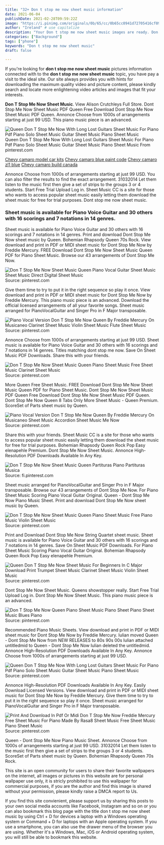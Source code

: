 ```yaml
---
title: "32+ Don t stop me now sheet music information"
date: 2021-06-04
publishDate: 2021-02-28T09:59:22Z
image: "https://i.pinimg.com/originals/0b/65/cc/0b65cc0941d72705416cf09ab2656dce.png"
author: "Ireland" # use capitalize
description: "Your Don t stop me now sheet music images are ready. Don t stop me now sheet music are a topic that is being searched for and liked by netizens today. You can Get the Don t stop me now sheet music files here. Get all free photos and vectors."
categories: ["Background"]
tags: ["phone"]
keywords: "Don t stop me now sheet music"
draft: false

---
```


If you're looking for **don t stop me now sheet music** pictures information connected with to the **don t stop me now sheet music** topic, you have pay a visit to the ideal  site.  Our site always  provides you with  hints  for downloading  the maximum  quality video and picture  content, please kindly search and locate more enlightening video articles and images  that fit your interests.

**Don T Stop Me Now Sheet Music**. View Alison Crutchleys Full Store. Dont Stop Me Now Sheet Music PDF Queen Free Download Dont Stop Me Now Sheet Music PDF Queen. Annonce Choose from 1000s of arrangements starting at just 99 USD. This piano music piece is an advanced.

![Queen Don T Stop Me Now With Long Lost Guitars Sheet Music For Piano Pdf Piano Solo Sheet Music Guitar Sheet Music Piano Sheet Music](https://i.pinimg.com/originals/05/17/64/05176434d4b623d1b7a09972407dfc6e.png "Queen Don T Stop Me Now With Long Lost Guitars Sheet Music For Piano Pdf Piano Solo Sheet Music Guitar Sheet Music Piano Sheet Music")
Queen Don T Stop Me Now With Long Lost Guitars Sheet Music For Piano Pdf Piano Solo Sheet Music Guitar Sheet Music Piano Sheet Music From pinterest.com

[Chevy camaro model car kits](/chevy-camaro-model-car-kits/)
[Chevy camaro blue paint code](/chevy-camaro-blue-paint-code/)
[Chevy camaro zl1 blue](/chevy-camaro-zl1-blue/)
[Chevy camaro build canada](/chevy-camaro-build-canada/)

Annonce Choose from 1000s of arrangements starting at just 99 USD. You can also filter the results to find the exact arrangement. 31032014 Let them listen to the music first then give a set of strips to the groups 3 or 4 students. Start Free Trial Upload Log in. Sheet Music CC is a site for those who wants to access popular sheet music easily letting them download the sheet music for free for trial purposes. Dont stop me now sheet music.

### Sheet music is available for Piano Voice Guitar and 30 others with 16 scorings and 7 notations in 14 genres.

Sheet music is available for Piano Voice Guitar and 30 others with 16 scorings and 7 notations in 14 genres. Print and download Dont Stop Me Now sheet music by Queen. Bohemian Rhapsody Queen 70s Rock. View download and print in PDF or MIDI sheet music for Dont Stop Me Now by Freddie Mercury. FREE Download Dont Stop Me Now Sheet Music Queen PDF for Piano Sheet Music. Browse our 43 arrangements of Dont Stop Me Now.


![Don T Stop Me Now Sheet Music Queen Piano Vocal Guitar Sheet Music Sheet Music Direct Digital Sheet Music](https://i.pinimg.com/originals/fe/09/17/fe0917c62453cec97c165d73af0d4ed3.png "Don T Stop Me Now Sheet Music Queen Piano Vocal Guitar Sheet Music Sheet Music Direct Digital Sheet Music")
Source: pinterest.com

Give them time to try to put it in the right sequence so play it once. View download and print in PDF or MIDI sheet music for Dont Stop Me Now by Freddie Mercury. This piano music piece is an advanced. Download the official licensed arrangements of all your favorite songs. Sheet music arranged for PianoVocalGuitar and Singer Pro in F Major transposable.

![Piano Vocal Version Don T Stop Me Now Queen By Freddie Mercury On Musicaneo Clarinet Sheet Music Violin Sheet Music Flute Sheet Music](https://i.pinimg.com/564x/3e/16/3a/3e163ae2470fbab42e43651d89b38300.jpg "Piano Vocal Version Don T Stop Me Now Queen By Freddie Mercury On Musicaneo Clarinet Sheet Music Violin Sheet Music Flute Sheet Music")
Source: pinterest.com

Annonce Choose from 1000s of arrangements starting at just 99 USD. Sheet music is available for Piano Voice Guitar and 30 others with 16 scorings and 7 notations in 14 genres. Titles matching dont stop me now. Save On Sheet Music PDF Downloads. Share this with your friends.

![Don T Stop Me Now Sheet Music Queen Piano Sheet Music Free Sheet Music Clarinet Sheet Music](https://i.pinimg.com/736x/e0/84/89/e084891dcc6c11d7d123219ca2f7acf8.jpg "Don T Stop Me Now Sheet Music Queen Piano Sheet Music Free Sheet Music Clarinet Sheet Music")
Source: pinterest.com

More Queen Free Sheet Music. FREE Download Dont Stop Me Now Sheet Music Queen PDF for Piano Sheet Music. Dont Stop Me Now Sheet Music PDF Queen Free Download Dont Stop Me Now Sheet Music PDF Queen. Dont Stop Me Now Queen 8 Tabs Only More Sheet Music - Queen Premium. ScoreSet of Parts sheet music by Queen.

![Piano Vocal Version Don T Stop Me Now Queen By Freddie Mercury On Musicaneo Sheet Music Accordion Sheet Music Me Now](https://i.pinimg.com/564x/a0/79/c9/a079c927640d0bfdc6f6daf5ec0feff4.jpg "Piano Vocal Version Don T Stop Me Now Queen By Freddie Mercury On Musicaneo Sheet Music Accordion Sheet Music Me Now")
Source: pinterest.com

Share this with your friends. Sheet Music CC is a site for those who wants to access popular sheet music easily letting them download the sheet music for free for trial purposes. Bohemian Rhapsody Queen Rock Pop Easy elenapehle Premium. Dont Stop Me Now Sheet Music. Annonce High-Resolution PDF Downloads Available In Any Key.

![Don T Stop Me Now Sheet Music Queen Partituras Piano Partituras Musica](https://i.pinimg.com/564x/09/59/52/095952a6a2aefc9ca191f4dffc321c62.jpg "Don T Stop Me Now Sheet Music Queen Partituras Piano Partituras Musica")
Source: fi.pinterest.com

Sheet music arranged for PianoVocalGuitar and Singer Pro in F Major transposable. Browse our 43 arrangements of Dont Stop Me Now. For Piano Sheet Music Scoring Piano Vocal Guitar Original. Queen - Dont Stop Me Now Piano Music Sheet. Print and download Dont Stop Me Now sheet music by Queen.

![Don T Stop Me Now Sheet Music Queen Piano Sheet Music Free Piano Music Violin Sheet Music](https://i.pinimg.com/originals/25/21/45/2521457dd1e5f583e92a9dfdd4daa691.jpg "Don T Stop Me Now Sheet Music Queen Piano Sheet Music Free Piano Music Violin Sheet Music")
Source: pinterest.com

Print and Download Dont Stop Me Now String Quartet sheet music. Sheet music is available for Piano Voice Guitar and 30 others with 16 scorings and 7 notations in 14 genres. Save On Sheet Music PDF Downloads. For Piano Sheet Music Scoring Piano Vocal Guitar Original. Bohemian Rhapsody Queen Rock Pop Easy elenapehle Premium.

![Queen Don T Stop Me Now Sheet Music For Beginners In C Major Download Print Trumpet Sheet Music Clarinet Sheet Music Violin Sheet Music](https://i.pinimg.com/originals/bc/3c/3e/bc3c3ed19fb0d72cf6228794a52d40ac.gif "Queen Don T Stop Me Now Sheet Music For Beginners In C Major Download Print Trumpet Sheet Music Clarinet Sheet Music Violin Sheet Music")
Source: pinterest.com

Dont Stop Me Now Sheet Music. Queens showstopper really. Start Free Trial Upload Log in. Dont Stop Me Now Sheet Music. This piano music piece is an advanced.

![Don T Stop Me Now Queen Piano Sheet Music Piano Sheet Piano Sheet Music Blues Piano](https://i.pinimg.com/originals/68/47/1e/68471ee00883ea8c57203c79eb5d1201.jpg "Don T Stop Me Now Queen Piano Sheet Music Piano Sheet Piano Sheet Music Blues Piano")
Source: pinterest.com

Recommended Piano Music Sheets. View download and print in PDF or MIDI sheet music for Dont Stop Me Now by Freddie Mercury. Iulian moved Queen - Dont Stop Me Now from NEW RELEASES to 80s 90s 00s Iulian attached untitledmid to Queen - Dont Stop Me Now Iulian deleted the untitledmid. Annonce High-Resolution PDF Downloads Available In Any Key. Annonce Choose from 1000s of arrangements starting at just 99 USD.

![Queen Don T Stop Me Now With Long Lost Guitars Sheet Music For Piano Pdf Piano Solo Sheet Music Guitar Sheet Music Piano Sheet Music](https://i.pinimg.com/originals/05/17/64/05176434d4b623d1b7a09972407dfc6e.png "Queen Don T Stop Me Now With Long Lost Guitars Sheet Music For Piano Pdf Piano Solo Sheet Music Guitar Sheet Music Piano Sheet Music")
Source: pinterest.com

Annonce High-Resolution PDF Downloads Available In Any Key. Easily Download Licensed Versions. View download and print in PDF or MIDI sheet music for Dont Stop Me Now by Freddie Mercury. Give them time to try to put it in the right sequence so play it once. Sheet music arranged for PianoVocalGuitar and Singer Pro in F Major transposable.

![Print And Download In Pdf Or Midi Don T Stop Me Now Freddie Mercury Free Sheet Music For Piano Made By Rasa8 Sheet Music Free Sheet Music Piano Sheet Music](https://i.pinimg.com/originals/0b/65/cc/0b65cc0941d72705416cf09ab2656dce.png "Print And Download In Pdf Or Midi Don T Stop Me Now Freddie Mercury Free Sheet Music For Piano Made By Rasa8 Sheet Music Free Sheet Music Piano Sheet Music")
Source: pinterest.com

Queen - Dont Stop Me Now Piano Music Sheet. Annonce Choose from 1000s of arrangements starting at just 99 USD. 31032014 Let them listen to the music first then give a set of strips to the groups 3 or 4 students. ScoreSet of Parts sheet music by Queen. Bohemian Rhapsody Queen 70s Rock.

This site is an open community for users to share their favorite wallpapers on the internet, all images or pictures in this website are for personal wallpaper use only, it is stricly prohibited to use this wallpaper for commercial purposes, if you are the author and find this image is shared without your permission, please kindly raise a DMCA report to Us.

If you find this site convienient, please support us by sharing this posts to your own social media accounts like Facebook, Instagram and so on or you can also bookmark this blog page with the title don t stop me now sheet music by using Ctrl + D for devices a laptop with a Windows operating system or Command + D for laptops with an Apple operating system. If you use a smartphone, you can also use the drawer menu of the browser you are using. Whether it's a Windows, Mac, iOS or Android operating system, you will still be able to bookmark this website.
